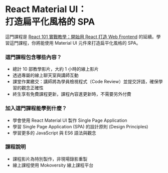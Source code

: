 
<h1 class="hide">React Material UI：<br />打造扁平化風格的 SPA</h1>

這門課程是 [React 101 實戰教學：開始用 React 打造 Web Frontend](https://www.mokoversity.com/training/React-101) 的延續。學習這門課程，你將能使用 Material UI 元件來打造扁平化風格的 SPA。

### 這門課程包含哪些內容？

* 總計 10 部教學影片，大約 1 小時的線上影片
* 透過專屬的線上聊天室與講師互動
* 課堂作業繳交：講師將為學員檢視程式（Code Review）並提交評語，確保學習的觀念正確性
* 終生享有免費課程更新，課程內容進更新時，不需要另外付費

### 加入這門課程能學到什麼？

* 學會使用 React Material UI 製作 Single Page Application
* 學習 Single Page Application (SPA) 的設計原則 (Design Principles)
* 學習更多的 JavaScript 與 ES6 語法與觀念

### 課程說明

* 課程影片為特別製作，非現場錄影重製
* 線上課程使用 Mokoversity 線上課程平台
